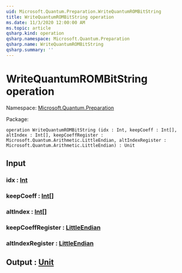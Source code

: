 ```yaml
---
uid: Microsoft.Quantum.Preparation.WriteQuantumROMBitString
title: WriteQuantumROMBitString operation
ms.date: 11/3/2020 12:00:00 AM
ms.topic: article
qsharp.kind: operation
qsharp.namespace: Microsoft.Quantum.Preparation
qsharp.name: WriteQuantumROMBitString
qsharp.summary: ''
---
```


# WriteQuantumROMBitString operation

Namespace: [Microsoft.Quantum.Preparation](xref:Microsoft.Quantum.Preparation)

Package: [](https://nuget.org/packages/)




```qsharp
operation WriteQuantumROMBitString (idx : Int, keepCoeff : Int[], altIndex : Int[], keepCoeffRegister : Microsoft.Quantum.Arithmetic.LittleEndian, altIndexRegister : Microsoft.Quantum.Arithmetic.LittleEndian) : Unit
```


## Input

### idx : [Int](xref:microsoft.quantum.lang-ref.int)




### keepCoeff : [Int](xref:microsoft.quantum.lang-ref.int)[]




### altIndex : [Int](xref:microsoft.quantum.lang-ref.int)[]




### keepCoeffRegister : [LittleEndian](xref:Microsoft.Quantum.Arithmetic.LittleEndian)




### altIndexRegister : [LittleEndian](xref:Microsoft.Quantum.Arithmetic.LittleEndian)





## Output : [Unit](xref:microsoft.quantum.lang-ref.unit)

